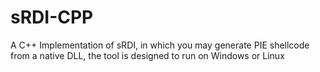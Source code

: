 # sRDI-CPP
A C++ Implementation of sRDI, in which you may generate PIE shellcode from a native DLL, the tool is designed to run on Windows or Linux
